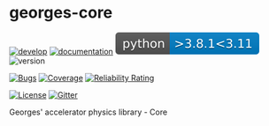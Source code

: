 # georges-core
[![develop](https://github.com/ULB-Metronu/georges-core/actions/workflows/develop.yml/badge.svg?branch=develop)](https://github.com/ULB-Metronu/georges-core/actions/workflows/develop.yml)
[![documentation](https://github.com/rtesse/georges-core/actions/workflows/documentation.yml/badge.svg?branch=develop)](https://github.com/ULB-Metronu/georges-core/actions/workflows/documentation.yml)
![Python](docs/_static/python_versions.svg)
![version](https://img.shields.io/badge/version-2022.1-blue)

[![Bugs](https://sonarcloud.io/api/project_badges/measure?project=rtesse_georges-core&metric=bugs)](https://sonarcloud.io/summary/new_code?id=rtesse_georges-core)
[![Coverage](https://sonarcloud.io/api/project_badges/measure?project=rtesse_georges-core&metric=coverage)](https://sonarcloud.io/summary/new_code?id=rtesse_georges-core)
[![Reliability Rating](https://sonarcloud.io/api/project_badges/measure?project=rtesse_georges-core&metric=reliability_rating)](https://sonarcloud.io/summary/new_code?id=rtesse_georges-core)

[![License](https://img.shields.io/badge/License-GPLv3-blue.svg)](https://www.gnu.org/licenses/gpl-3.0)
[![Gitter](https://badges.gitter.im/Join%20Chat.svg)](https://gitter.im/ULB-TeamProton/georges)

Georges' accelerator physics library - Core
